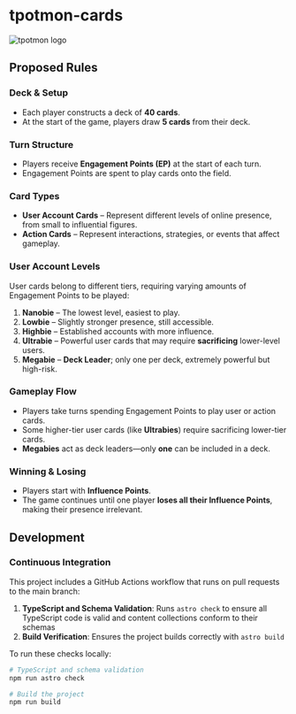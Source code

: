 # tpotmon-cards

![tpotmon logo](https://github.com/user-attachments/assets/261f4c41-9c55-4778-bae0-1342ceee7b10)

## Proposed Rules  

### **Deck & Setup**  
- Each player constructs a deck of **40 cards**.  
- At the start of the game, players draw **5 cards** from their deck.  

### **Turn Structure**  
- Players receive **Engagement Points (EP)** at the start of each turn.  
- Engagement Points are spent to play cards onto the field.  

### **Card Types**  
- **User Account Cards** – Represent different levels of online presence, from small to influential figures.  
- **Action Cards** – Represent interactions, strategies, or events that affect gameplay.  

### **User Account Levels**  
User cards belong to different tiers, requiring varying amounts of Engagement Points to be played:  
1. **Nanobie** – The lowest level, easiest to play.  
2. **Lowbie** – Slightly stronger presence, still accessible.  
3. **Highbie** – Established accounts with more influence.  
4. **Ultrabie** – Powerful user cards that may require **sacrificing** lower-level users.  
5. **Megabie** – **Deck Leader**; only one per deck, extremely powerful but high-risk.  

### **Gameplay Flow**  
- Players take turns spending Engagement Points to play user or action cards.  
- Some higher-tier user cards (like **Ultrabies**) require sacrificing lower-tier cards.  
- **Megabies** act as deck leaders—only **one** can be included in a deck.  

### **Winning & Losing**  
- Players start with **Influence Points**.  
- The game continues until one player **loses all their Influence Points**, making their presence irrelevant.  

## Development

### Continuous Integration

This project includes a GitHub Actions workflow that runs on pull requests to the main branch:

1. **TypeScript and Schema Validation**: Runs `astro check` to ensure all TypeScript code is valid and content collections conform to their schemas
2. **Build Verification**: Ensures the project builds correctly with `astro build`

To run these checks locally:

```bash
# TypeScript and schema validation
npm run astro check

# Build the project
npm run build
```
